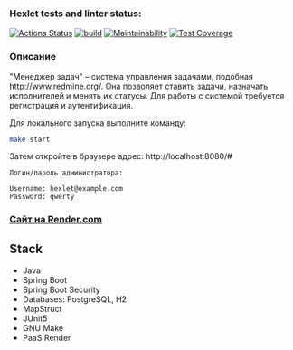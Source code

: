 ### Hexlet tests and linter status:
[![Actions Status](https://github.com/daniilvasutin/java-project-99/actions/workflows/hexlet-check.yml/badge.svg)](https://github.com/daniilvasutin/java-project-99/actions)
[![build](https://github.com/daniilvasutin/java-project-99/actions/workflows/build.yml/badge.svg)](https://github.com/daniilvasutin/java-project-99/actions/workflows/build.yml)
[![Maintainability](https://api.codeclimate.com/v1/badges/e849b4a2a919de68a4c2/maintainability)](https://codeclimate.com/github/daniilvasutin/java-project-99/maintainability)
[![Test Coverage](https://api.codeclimate.com/v1/badges/e849b4a2a919de68a4c2/test_coverage)](https://codeclimate.com/github/daniilvasutin/java-project-99/test_coverage)



### Описание

"Менеджер задач" – система управления задачами, подобная http://www.redmine.org/. Она позволяет ставить задачи, назначать исполнителей и менять их статусы. Для работы с системой требуется регистрация и аутентификация.

Для локального запуска выполните команду:

```bash
make start
```

Затем откройте в браузере адрес: http://localhost:8080/#

```
Логин/пароль администратора:

Username: hexlet@example.com
Password: qwerty
```

### [Сайт на Render.com](https://taskmanager-4jku.onrender.com/#/login)

## Stack


* Java
* Spring Boot
* Spring Boot Security
* Databases: PostgreSQL, H2
* MapStruct
* JUnit5
* GNU Make
* PaaS Render

